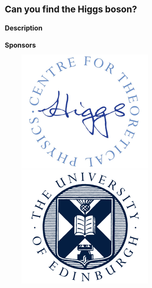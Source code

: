 # Can you find the Higgs boson? 

## Description

## Sponsors 

<div align="center">
    <img src="figures/logos/higgs_centre/logo_color.jpg" width="400px"</img> 
    <img src="figures/logos/school/notext/blueonwhite_cropped.png" width="400px"</img> 
</div>

